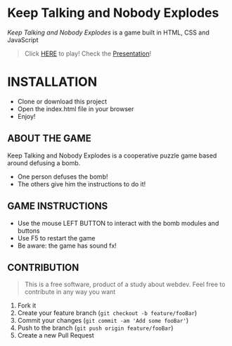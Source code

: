 # Keep Talking and Nobody Explodes

*Keep Talking and Nobody Explodes* is a game built in HTML, CSS and JavaScript
> Click [HERE](https://mciappina.github.io/keep-talking-nobody-explodes/) to play!
> Check the [Presentation](https://docs.google.com/presentation/d/1H0o9tXjwhKKGm8l48cz97vPWjG7dZkOVHITexiCbouo/edit?usp=sharing)!


# INSTALLATION
-   Clone or download this project
-   Open the index.html file in your browser
-   Enjoy!


## ABOUT THE GAME

Keep Talking and Nobody Explodes is a cooperative puzzle game based around defusing a bomb.

-   One person defuses the bomb!
-   The others give him the instructions to do it! 
## GAME INSTRUCTIONS

-   Use the mouse LEFT BUTTON to interact with the bomb modules and buttons
-   Use F5 to restart the game
-   Be aware: the game has sound fx!
## CONTRIBUTION

> This is a free software, product of a study about webdev. Feel free to contribute in any way you want

1.  Fork it
2.  Create your feature branch (`git checkout -b feature/fooBar`)
3.  Commit your changes (`git commit -am 'Add some fooBar'`)
4.  Push to the branch (`git push origin feature/fooBar`)
5.  Create a new Pull Request
